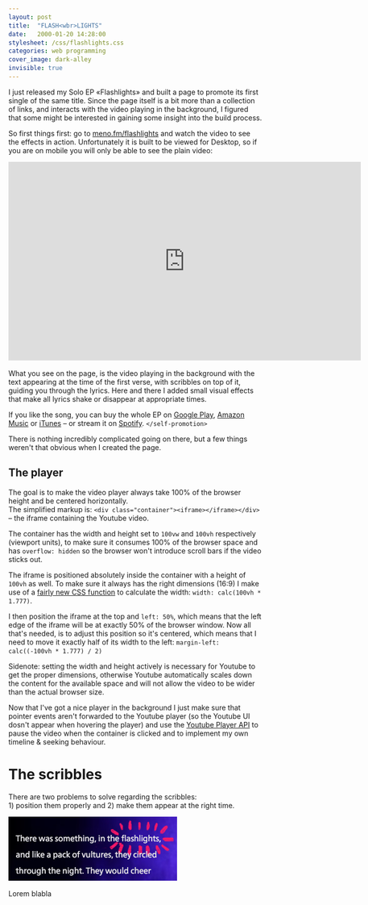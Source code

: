 ```yaml
---
layout: post
title:  "FLASH<wbr>LIGHTS"
date:   2000-01-20 14:28:00
stylesheet: /css/flashlights.css
categories: web programming
cover_image: dark-alley
invisible: true
---
```


I just released my Solo EP «Flashlights» and built a page to promote its first single of the same title. Since the
page itself is a bit more than a collection of links, and interacts with the video playing in the background, I
figured that some might be interested in gaining some insight into the build process.

So first things first: go to [meno.fm/flashlights](http://www.meno.fm/flashlights/) and watch the video to see the
effects in action. Unfortunately it is built to be viewed for Desktop, so if you are on mobile you will only be able
to see the plain video:

<section class="embedded-video"><div><iframe width="700" height="394" src="https://www.youtube.com/embed/sFBFkZYGgcE?rel=0" frameborder="0" allowfullscreen></iframe></div></section>

What you see on the page, is the video playing in the background with the text appearing at the time of the first verse,
with scribbles on top of it, guiding you through the lyrics. Here and there I added small visual effects that make all
lyrics shake or disappear at appropriate times.

If you like the song, you can buy the whole EP on [Google Play](https://play.google.com/store/music/album/Meno_Flashlights?id=Bvkm477idlkjw6joacowb7aa4he),
[Amazon Music](https://www.amazon.com/gp/product/B01AP3ETYO?ie=UTF8&keywords=meno%20flashlights&qid=1454067033&ref_=sr_1_3&s=dmusic&sr=8-3)
or [iTunes](https://itunes.apple.com/at/album/flashlights-ep/id1075875101?l=en) –
or stream it on [Spotify](https://open.spotify.com/album/14y7LCmuPCBAZqrvc6uqkd). `</self-promotion>`

There is nothing incredibly complicated going on there, but a few things weren't that obvious when I created
the page.


<div class="dark the-player backdrop">
  <h2>The player</h2>

  <div class="side-by-side">
    <div class="side">
      <p>
        The goal is to make the video player always take 100% of the browser height and be centered horizontally.
        <br>
        The simplified markup is: <code>&lt;div class="container"&gt;&lt;iframe&gt;&lt;/iframe&gt;&lt;/div&gt;</code>
        – the iframe containing the Youtube video.
      </p>
      <p>
        The container has the width and height set to <code>100vw</code> and
        <code>100vh</code> respectively (viewport units), to make sure it consumes 100% of the browser space and has
        <code>overflow: hidden</code> so the browser won't introduce scroll bars if the video sticks out.
      </p>
    </div>
    <div class="side">
      <p>
        The iframe is positioned absolutely inside the container with a height of <code>100vh</code> as well.
        To make sure it always has the right dimensions (16:9) I make use of a <a href="https://developer.mozilla.org/en-US/docs/Web/CSS/calc">fairly new CSS function</a>
        to calculate the width: <code>width: calc(100vh * 1.777)</code>.
      </p>
      <p>
        I then position the iframe at the top and <code>left: 50%</code>, which means that the left edge of the iframe
        will be at exactly 50% of the browser window. Now all that's needed, is to adjust this position so it's centered,
        which means that I need to move it exactly half of its width to the left: <code>margin-left: calc((-100vh * 1.777) / 2)</code>
      </p>
    </div>
  </div>
  
  <p>
    Sidenote: setting the width and height actively is necessary for Youtube to get the proper dimensions, otherwise
    Youtube automatically scales down the content for the available space and will not allow the video to be wider than
    the actual browser size.
  </p>
</div>


Now that I've got a nice player in the background I just make sure that pointer events aren't forwarded to the
Youtube player (so the Youtube UI dosn't appear when hovering the player) and use the [Youtube Player API](https://developers.google.com/youtube/iframe_api_reference?hl=en#Playback_controls)
to pause the video when the container is clicked and to implement my own timeline & seeking behaviour.


# The scribbles

  <div class="side-by-side">
    <div class="side">
      <p>
        There are two problems to solve regarding the scribbles:<br>
        1) position them properly and 2) make them appear at the right time.
        </ol>
      </p>
      <p>
        <img style="margin: 0 auto;" src="/images/posts/flashlights-example.jpg">
      </p>
    </div>
    <div class="side">
      <p>
        Lorem blabla
      </p>
    </div>
  </div>